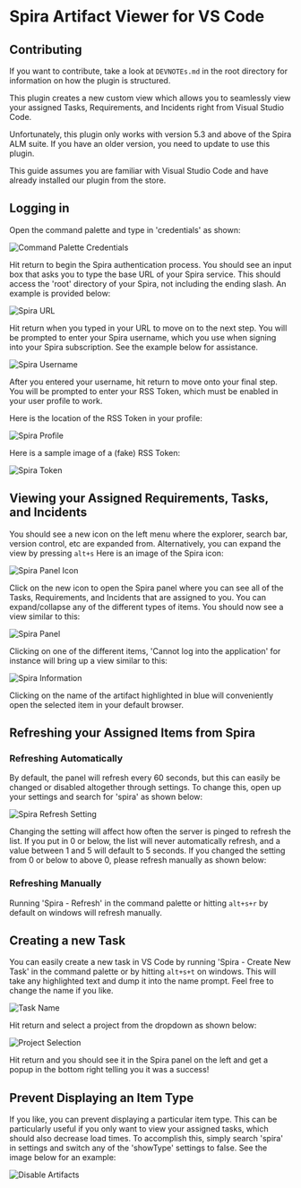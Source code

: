 # Spira Artifact Viewer for VS Code

## Contributing
If you want to contribute, take a look at `DEVNOTEs.md` in the root directory for information on how the plugin is structured. 

This plugin creates a new custom view which allows you to seamlessly view your assigned Tasks, Requirements, and Incidents right from Visual Studio Code. 

Unfortunately, this plugin only works with version 5.3 and above of the Spira ALM suite. If you have an older version, you need to update to use this plugin.

This guide assumes you are familiar with Visual Studio Code and have already installed our plugin from the store. 
## Logging in
Open the command palette and type in 'credentials' as shown: 

![Command Palette Credentials](https://raw.githubusercontent.com/Inflectra/spira-vscode/master/media/Accessing%20Credentials.PNG)

Hit return to begin the Spira authentication process. You should see an input box that asks you to type the base URL of your Spira service. This should access the 'root' directory of your Spira, not including the ending slash. An example is provided below:

![Spira URL](https://raw.githubusercontent.com/Inflectra/spira-vscode/master/media/Url.PNG)

Hit return when you typed in your URL to move on to the next step. You will be prompted to enter your Spira username, which you use when signing into your Spira subscription. See the example below for assistance.

![Spira Username](https://raw.githubusercontent.com/Inflectra/spira-vscode/master/media/Username.PNG)

After you entered your username, hit return to move onto your final step. You will be prompted to enter your RSS Token, which must be enabled in your user profile to work. 

Here is the location of the RSS Token in your profile:

![Spira Profile](https://raw.githubusercontent.com/Inflectra/spira-vscode/master/media/Spira%20Profile.PNG)

Here is a sample image of a (fake) RSS Token:

![Spira Token](https://raw.githubusercontent.com/Inflectra/spira-vscode/master/media/RSS%20Token.PNG)

## Viewing your Assigned Requirements, Tasks, and Incidents
You should see a new icon on the left menu where the explorer, search bar, version control, etc are expanded from. Alternatively, you can expand the view by pressing `alt+s` Here is an image of the Spira icon:

![Spira Panel Icon](https://raw.githubusercontent.com/Inflectra/spira-vscode/master/media/Panel%20Icon.PNG)

Click on the new icon to open the Spira panel where you can see all of the Tasks, Requirements, and Incidents that are assigned to you. You can expand/collapse any of the different types of items. You should now see a view similar to this:

![Spira Panel](https://raw.githubusercontent.com/Inflectra/spira-vscode/master/media/Panel.PNG)

Clicking on one of the different items, 'Cannot log into the application' for instance will bring up a view similar to this:

![Spira Information](https://raw.githubusercontent.com/Inflectra/spira-vscode/master/media/Artifact%20Information.PNG)

Clicking on the name of the artifact highlighted in blue will conveniently open the selected item in your default browser. 

## Refreshing your Assigned Items from Spira
### Refreshing Automatically
By default, the panel will refresh every 60 seconds, but this can easily be changed or disabled altogether through settings. To change this, open up your settings and search for 'spira' as shown below:

![Spira Refresh Setting](https://raw.githubusercontent.com/Inflectra/spira-vscode/master/media/Refresh%20Setting.PNG)

Changing the setting will affect how often the server is pinged to refresh the list. If you put in 0 or below, the list will never automatically refresh, and a value between 1 and 5 will default to 5 seconds. If you changed the setting from 0 or below to above 0, please refresh manually as shown below:
### Refreshing Manually
Running 'Spira - Refresh' in the command palette or hitting `alt+s+r` by default on windows will refresh manually.

## Creating a new Task
You can easily create a new task in VS Code by running 'Spira - Create New Task' in the command palette or by hitting `alt+s+t` on windows. This will take any highlighted text and dump it into the name prompt. Feel free to change the name if you like.

![Task Name](https://raw.githubusercontent.com/Inflectra/spira-vscode/master/media/Task%20Name.PNG)

Hit return and select a project from the dropdown as shown below:

![Project Selection](https://raw.githubusercontent.com/Inflectra/spira-vscode/master/media/Project%20Select.PNG)

Hit return and you should see it in the Spira panel on the left and get a popup in the bottom right telling you it was a success!

## Prevent Displaying an Item Type
If you like, you can prevent displaying a particular item type. This can be particularly useful if you only want to view your assigned tasks, which should also decrease load times. To accomplish this, simply search 'spira' in settings and switch any of the 'showType' settings to false. See the image below for an example:

![Disable Artifacts](https://raw.githubusercontent.com/Inflectra/spira-vscode/master/media/Disable%20Artifact%20Type.PNG)
